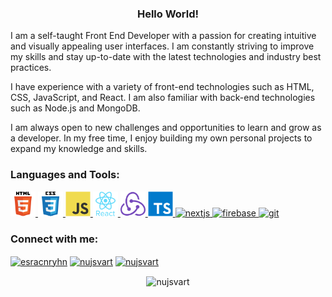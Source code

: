 <h3 align="center">Hello World!</h3>
<p align="left">I am a self-taught Front End Developer with a passion for creating intuitive and visually appealing user interfaces. I am constantly striving to improve my skills and stay up-to-date with the latest technologies and industry best practices. 

I have experience with a variety of front-end technologies such as HTML, CSS, JavaScript, and React. I am also familiar with back-end technologies such as Node.js and MongoDB.

I am always open to new challenges and opportunities to learn and grow as a developer. In my free time, I enjoy building my own personal projects to expand my knowledge and skills.
</p>


<h3 align="left">Languages and Tools:</h3>
<p align="left"><a href="https://www.w3.org/html/" target="_blank" rel="noreferrer"> <img src="https://raw.githubusercontent.com/devicons/devicon/master/icons/html5/html5-original-wordmark.svg" alt="html5" width="40" height="40"/> </a><a href="https://www.w3schools.com/css/" target="_blank" rel="noreferrer"> <img src="https://raw.githubusercontent.com/devicons/devicon/master/icons/css3/css3-original-wordmark.svg" alt="css3" width="40" height="40"/> </a><a href="https://developer.mozilla.org/en-US/docs/Web/JavaScript" target="_blank" rel="noreferrer"> <img src="https://raw.githubusercontent.com/devicons/devicon/master/icons/javascript/javascript-original.svg" alt="javascript" width="40" height="40"/> </a><a href="https://reactjs.org/" target="_blank" rel="noreferrer"> <img src="https://raw.githubusercontent.com/devicons/devicon/master/icons/react/react-original-wordmark.svg" alt="react" width="40" height="40"/> </a> <a href="https://redux.js.org" target="_blank" rel="noreferrer"> <img src="https://raw.githubusercontent.com/devicons/devicon/master/icons/redux/redux-original.svg" alt="redux" width="40" height="40"/> </a><a href="https://www.typescriptlang.org/" target="_blank" rel="noreferrer"> <img src="https://raw.githubusercontent.com/devicons/devicon/master/icons/typescript/typescript-original.svg" alt="typescript" width="40" height="40"/> </a><a href="https://nextjs.org/" target="_blank" rel="noreferrer"> <img src="https://cdn.worldvectorlogo.com/logos/nextjs-2.svg" alt="nextjs" width="40" height="40"/> </a> <a href="https://firebase.google.com/" target="_blank" rel="noreferrer"> <img src="https://www.vectorlogo.zone/logos/firebase/firebase-icon.svg" alt="firebase" width="40" height="40"/> </a>
<a href="https://git-scm.com/" target="_blank" rel="noreferrer"> <img src="https://www.vectorlogo.zone/logos/git-scm/git-scm-icon.svg" alt="git" width="40" height="40"/> </a>



<h3 align="left">Connect with me:</h3>
<p align="left">
<a href="https://linkedin.com/in/esracnryhn" target="blank"><img align="center" src="https://raw.githubusercontent.com/rahuldkjain/github-profile-readme-generator/master/src/images/icons/Social/linked-in-alt.svg" alt="esracnryhn" height="30" width="40" /></a>
  <a href="https://www.codewars.com/nujsvart" target="blank"><img align="center" src="https://docs.codewars.com/logo.svg" alt="nujsvart" height="30" width="30" /></a>
<a href="https://www.hackerrank.com/nujsvart" target="blank"><img align="center" src="https://raw.githubusercontent.com/rahuldkjain/github-profile-readme-generator/master/src/images/icons/Social/hackerrank.svg" alt="nujsvart" height="30" width="40" /></a>
</p>
<p align="center"><img align="center" src="https://github-readme-streak-stats.herokuapp.com/?user=nujsvart&theme=github-dark&hide_border=true&date_format=M%20j%5B%2C%20Y%5D" alt="nujsvart" /></p>
  



